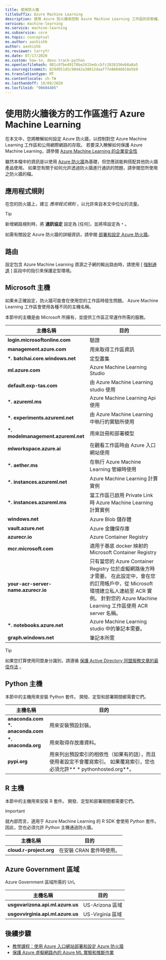 ```yaml
---
title: 使用防火牆
titleSuffix: Azure Machine Learning
description: 使用 Azure 防火牆來控制 Azure Machine Learning 工作區的存取權。 瞭解您必須透過防火牆允許的主機，Azure Machine Learning 才能正確運作。
services: machine-learning
ms.service: machine-learning
ms.subservice: core
ms.topic: conceptual
ms.author: aashishb
author: aashishb
ms.reviewer: larryfr
ms.date: 07/17/2020
ms.custom: how-to, devx-track-python
ms.openlocfilehash: 081c07be49178be2415edccbfc2026336eb8a8a5
ms.sourcegitcommit: 829d951d5c90442a38012daaf77e86046018e5b9
ms.translationtype: MT
ms.contentlocale: zh-TW
ms.lasthandoff: 10/09/2020
ms.locfileid: "90604405"
---
```

# <a name="use-workspace-behind-a-firewall-for-azure-machine-learning"></a>使用防火牆後方的工作區進行 Azure Machine Learning

在本文中，您將瞭解如何設定 Azure 防火牆，以控制對您 Azure Machine Learning 工作區和公用網際網路的存取。   若要深入瞭解如何保護 Azure Machine Learning，請參閱 [Azure Machine Learning 的企業安全性](concept-enterprise-security.md)

雖然本檔中的資訊是以使用 [Azure 防火牆](../firewall/tutorial-firewall-deploy-portal.md)為基礎，但您應該能夠搭配其他防火牆產品使用。 如果您有關于如何允許透過防火牆進行通訊的問題，請參閱您所使用之防火牆的檔。

## <a name="application-rules"></a>應用程式規則

在您的防火牆上，建立 _應用程式規則_ ，以允許來自本文中位址的流量。

> [!TIP]
> 新增網路規則時，將 __通訊協定__ 設定為 [任何]，並將埠設定為 `*` 。
>
> 如需有關設定 Azure 防火牆的詳細資訊，請參閱 [部署和設定 Azure 防火牆](../firewall/tutorial-firewall-deploy-portal.md#configure-an-application-rule)。

## <a name="routes"></a>路由

設定包含 Azure Machine Learning 資源之子網的輸出路由時，請使用 [ [強制通道](how-to-secure-training-vnet.md#forced-tunneling) ] 區段中的指引來保護定型環境。

## <a name="microsoft-hosts"></a>Microsoft 主機

如果未正確設定，防火牆可能會在使用您的工作區時發生問題。 Azure Machine Learning 工作區會使用各種不同的主機名稱。

本節中的主機是由 Microsoft 所擁有，並提供工作區正常運作所需的服務。

| **主機名稱** | **目的** |
| ---- | ---- |
| **login.microsoftonline.com** | 驗證 |
| **management.azure.com** | 用來取得工作區資訊 |
| **\*. batchai.core.windows.net** | 定型叢集 |
| **ml.azure.com** | Azure Machine Learning Studio |
| **default.exp-tas.com** | 由 Azure Machine Learning studio 使用 |
| **\*. azureml.ms** | Azure Machine Learning Api 使用 |
| **\*. experiments.azureml.net** | 由 Azure Machine Learning 中執行的實驗所使用 |
| **\*. modelmanagement.azureml.net** | 用來註冊和部署模型|
| **mlworkspace.azure.ai** | 在觀看工作區時由 Azure 入口網站使用 |
| **\*. aether.ms** | 在執行 Azure Machine Learning 管線時使用 |
| **\*. instances.azureml.net** | Azure Machine Learning 計算實例 |
| **\*. instances.azureml.ms** | 當工作區已啟用 Private Link 時 Azure Machine Learning 計算實例 |
| **windows.net** | Azure Blob 儲存體 |
| **vault.azure.net** | Azure 金鑰保存庫 |
| **azurecr.io** | Azure Container Registry |
| **mcr.microsoft.com** | 適用于基底 docker 映射的 Microsoft Container Registry |
| **your-acr-server-name.azurecr.io** | 只有當您的 Azure Container Registry 位於虛擬網路後方時才需要。 在此設定中，會在您的訂用帳戶中，從 Microsoft 環境建立私人連結至 ACR 實例。 針對您的 Azure Machine Learning 工作區使用 ACR server 名稱。 |
| **\*. notebooks.azure.net** | Azure Machine Learning studio 中的筆記本需要。 |
| **graph.windows.net** | 筆記本所需 |

> [!TIP]
> 如果您打算使用同盟身分識別，請遵循 [保護 Active Directory 同盟服務文章的最佳作法](/windows-server/identity/ad-fs/deployment/best-practices-securing-ad-fs) 。

## <a name="python-hosts"></a>Python 主機

本節中的主機用來安裝 Python 套件。 開發、定型和部署期間都需要它們。 

| **主機名稱** | **目的** |
| ---- | ---- |
| **anaconda.com**</br>**\*. anaconda.com** | 用來安裝預設封裝。 |
| **\*. anaconda.org** | 用來取得存放庫資料。 |
| **pypi.org** | 用來列出預設索引的相依性（如果有的話），而且使用者設定不會覆寫索引。 如果覆寫索引，您也必須允許** \* pythonhosted.org**。 |

## <a name="r-hosts"></a>R 主機

本節中的主機用來安裝 R 套件。 開發、定型和部署期間都需要它們。

> [!IMPORTANT]
> 就內部而言，適用于 Azure Machine Learning 的 R SDK 會使用 Python 套件。 因此，您也必須允許 Python 主機通過防火牆。

| **主機名稱** | **目的** |
| ---- | ---- |
| **cloud.r-project.org** | 在安裝 CRAN 套件時使用。 |

## <a name="azure-government-region"></a>Azure Government 區域

Azure Government 區域所需的 Url。

| **主機名稱** | **目的** |
| ---- | ---- |
| **usgovarizona.api.ml.azure.us** | US-Arizona 區域 |
| **usgovvirginia.api.ml.azure.us** | US-Virginia 區域 |

## <a name="next-steps"></a>後續步驟

* [教學課程：使用 Azure 入口網站部署和設定 Azure 防火牆](../firewall/tutorial-firewall-deploy-portal.md)
* [保護 Azure 虛擬網路內的 Azure ML 實驗和推斷作業](how-to-network-security-overview.md)
